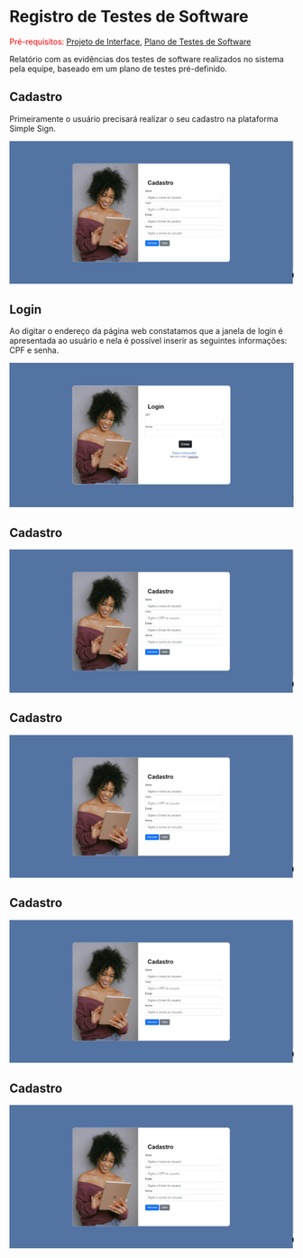 # Registro de Testes de Software

<span style="color:red">Pré-requisitos: <a href="3-Projeto de Interface.md"> Projeto de Interface</a></span>, <a href="8-Plano de Testes de Software.md"> Plano de Testes de Software</a>

Relatório com as evidências dos testes de software realizados no sistema pela equipe, baseado em um plano de testes pré-definido.

## Cadastro

Primeiramente o usuário precisará realizar o seu cadastro na plataforma Simple Sign.

![cadastro](img/cadastro.jpeg)

## Login

Ao digitar o endereço da página web constatamos que a janela de login é apresentada ao usuário e nela é possível inserir as seguintes informações: CPF e senha.

![login](img/login.jpeg)

## Cadastro



![cadastro](img/cadastro.jpeg)


## Cadastro



![cadastro](img/cadastro.jpeg)

## Cadastro



![cadastro](img/cadastro.jpeg)


## Cadastro



![cadastro](img/cadastro.jpeg)


